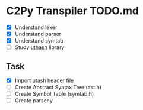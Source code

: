 # C2Py Transpiler TODO.md

- [x] Understand lexer
- [x] Understand parser
- [x] Understand symtab
- [ ] Study [uthash](https://troydhanson.github.io/uthash/) library 

## Task

- [x] Import utash header file
- [ ] Create Abstract Syntax Tree (ast.h) 
- [ ] Create Symbol Table (symtab.h)
- [ ] Create parser.y